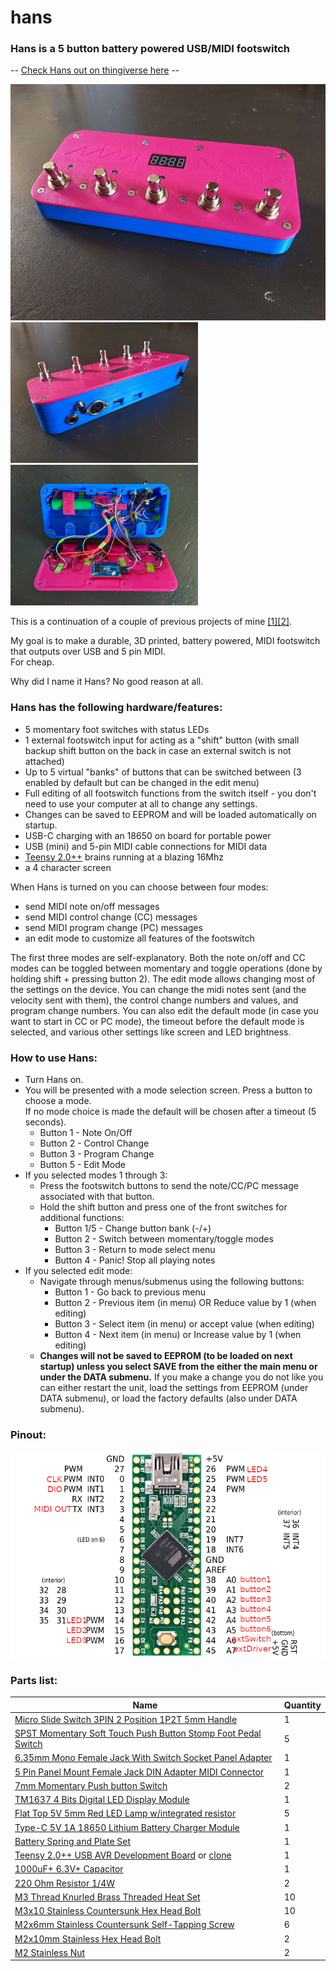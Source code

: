 # hans
### Hans is a 5 button battery powered USB/MIDI footswitch<br>
-- [Check Hans out on thingiverse here](https://www.thingiverse.com/thing:4768840) --

<img src=https://raw.githubusercontent.com/hunked/hans/main/images/front.jpg width=600><br>
<img src=https://raw.githubusercontent.com/hunked/hans/main/images/back.jpg width=300><img src=https://raw.githubusercontent.com/hunked/hans/main/images/inside.jpg width=300><br>

This is a continuation of a couple of previous projects of mine [[1]](https://github.com/hunked/eightbuttonMIDIfootswitch)[[2]](https://github.com/hunked/footie). 

My goal is to make a durable, 3D printed, battery powered, MIDI footswitch that outputs over USB and 5 pin MIDI. <br>
For cheap.<br>

Why did I name it Hans? No good reason at all.

### Hans has the following hardware/features:
- 5 momentary foot switches with status LEDs
- 1 external footswitch input for acting as a "shift" button (with small backup shift button on the back in case an external switch is not attached)
- Up to 5 virtual "banks" of buttons that can be switched between (3 enabled by default but can be changed in the edit menu)
- Full editing of all footswitch functions from the switch itself - you don't need to use your computer at all to change any settings. 
- Changes can be saved to EEPROM and will be loaded automatically on startup.
- USB-C charging with an 18650 on board for portable power
- USB (mini) and 5-pin MIDI cable connections for MIDI data
- [Teensy 2.0++](https://www.pjrc.com/store/teensypp.html) brains running at a blazing 16Mhz
- a 4 character screen

When Hans is turned on you can choose between four modes: 
- send MIDI note on/off messages 
- send MIDI control change (CC) messages
- send MIDI program change (PC) messages
- an edit mode to customize all features of the footswitch

The first three modes are self-explanatory. Both the note on/off and CC modes can be toggled between momentary and toggle operations (done by holding shift + pressing button 2).
The edit mode allows changing most of the settings on the device. You can change the midi notes sent (and the velocity sent with them), the control change numbers and values, and program change numbers. You can also edit the default mode (in case you want to start in CC or PC mode), the timeout before the default mode is selected, and various other settings like screen and LED brightness.

### How to use Hans:
- Turn Hans on.
- You will be presented with a mode selection screen. Press a button to choose a mode. <br>If no mode choice is made the default will be chosen after a timeout (5 seconds).
  * Button 1 - Note On/Off
  * Button 2 - Control Change
  * Button 3 - Program Change
  * Button 5 - Edit Mode
- If you selected modes 1 through 3:
  * Press the footswitch buttons to send the note/CC/PC message associated with that button.
  * Hold the shift button and press one of the front switches for additional functions:
    * Button 1/5 - Change button bank (-/+)
    * Button 2 - Switch between momentary/toggle modes
    * Button 3 - Return to mode select menu
    * Button 4 - Panic! Stop all playing notes
- If you selected edit mode:
  * Navigate through menus/submenus using the following buttons:
    * Button 1 - Go back to previous menu
    * Button 2 - Previous item (in menu) OR Reduce value by 1 (when editing)
    * Button 3 - Select item (in menu) or accept value (when editing)
    * Button 4 - Next item (in menu) or Increase value by 1 (when editing)
  * **Changes will not be saved to EEPROM (to be loaded on next startup) unless you select SAVE from the either the main menu or under the DATA submenu.** If you make a change you do not like you can either restart the unit, load the settings from EEPROM (under DATA submenu), or load the factory defaults (also under DATA submenu).

### Pinout:<br>
<img src=https://raw.githubusercontent.com/hunked/hans/main/images/pinout.png>

### Parts list:
| Name                                                          | Quantity |
|---------------------------------------------------------------|----------|
| [Micro Slide Switch 3PIN 2 Position 1P2T 5mm Handle](https://www.aliexpress.com/item/32983645797.html)            | 1        |
| [SPST Momentary Soft Touch Push Button Stomp Foot Pedal Switch](https://www.aliexpress.com/item/32918205335.html) | 5        |
| [6.35mm Mono Female Jack With Switch Socket Panel Adapter](https://www.aliexpress.com/item/32614113278.html)      | 1        |
| [5 Pin Panel Mount Female Jack DIN Adapter MIDI Connector](https://www.aliexpress.com/item/32972269819.html)      | 1        |
| [7mm Momentary Push button Switch](https://www.aliexpress.com/item/32790920961.html)                              | 2        |
| [TM1637 4 Bits Digital LED Display Module](https://www.aliexpress.com/item/32387190376.html)                      | 1        |
| [Flat Top 5V 5mm Red LED Lamp w/integrated resistor](https://www.aliexpress.com/item/32904653006.html)            | 5        |
| [Type-C 5V 1A 18650 Lithium Battery Charger Module](https://www.aliexpress.com/item/32670803042.html)             | 1        |
| [Battery Spring and Plate Set](https://www.aliexpress.com/item/32881285245.html)                                  | 1        |
| [Teensy 2.0++ USB AVR Development Board](https://www.pjrc.com/store/teensypp.html) or [clone](https://www.aliexpress.com/item/32975352827.html)          | 1        |
| [1000uF+ 6.3V+ Capacitor](https://www.aliexpress.com/item/4000092084550.html)                                       | 1        |
| [220 Ohm Resistor 1/4W](https://www.aliexpress.com/item/32952657927.html)                                         | 2        |
| [M3 Thread Knurled Brass Threaded Heat Set](https://www.aliexpress.com/item/4001185849382.html)                     | 10       |
| [M3x10 Stainless Countersunk Hex Head Bolt](https://www.aliexpress.com/item/4000020967604.html)                     | 10       |
| [M2x6mm Stainless Countersunk Self-Tapping Screw](https://www.aliexpress.com/item/4001074924245.html)               | 6        |
| [M2x10mm Stainless Hex Head Bolt](https://www.aliexpress.com/item/32810852732.html)                               | 2        |
| [M2 Stainless Nut](https://www.aliexpress.com/item/32977174437.html)                                              | 2        |

